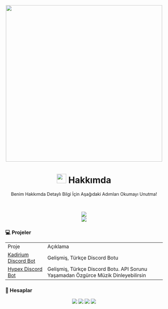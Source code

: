 <div align="center">
<img src= "https://user-images.githubusercontent.com/52673172/148129605-f5beb7f1-d0e7-4962-92da-059ec3eb87e9.png" width="500px">
</div>

<div align="center">
  <h1><img src="https://raw.githubusercontent.com/iampavangandhi/iampavangandhi/master/gifs/Hi.gif" width="30px"> Hakkımda</h1>
  <!-- <p>Discord Onaylı Geliştiriciyim.</p> -->
    <p>Benim Hakkımda Detaylı Bilgi İçin Aşağıdaki Adımları Okumayı Unutma!</p>
   <!-- ![Typing SVG](https://readme-typing-svg.herokuapp.com?color=%235A1AF7&size=29&lines=Developer;Dart+with+Flutter+SDK;Go;JavaScript+;NodeJS;TypeScript) -->
  <br>
  <br>
</div>
  
<div align="center">
    <a href="https://discord.com/users/425656085228027904">
  <img src="https://lanyard-profile-readme.vercel.app/api/425656085228027904"></a>
</div>

 <!-- 
<div align="center">
<h3>Discord Status</h3>
   <img src="https://discord.c99.nl/widget/theme-2/425656085228027904.png" width="%50" height="100px" alt="stats" />
</div>
  --> 
  
<div align="center">
  <a href="https://github.com/memetkya">
  <img src="https://github-readme-stats.vercel.app/api?username=memetkya&count_private=true&show_icons=true&hide_border=true&include_all_commits=true&theme=tokyonight&custom_title=memetkya%27s%20GitHub%20Stats"></a>
  </div>

 ### 💻 Projeler
<table align="center">
  <tr>
    <td>Proje</td>
    <td>Açıklama</td>
  </tr>
  <tr>
    <td><a href="https://discord.com/oauth2/authorize?client_id=548838888777580554&scope=bot&permissions=8">Kadirium Discord Bot</a></td>
    <td>Gelişmiş, Türkçe Discord Botu</td>
  </tr>
  <tr>
    <td><a href="https://discord.com/oauth2/authorize?client_id=967706063845601310&scope=bot&permissions=8">Hypex Discord Bot</a></td>
    <td>Gelişmiş, Türkçe Discord Botu. API Sorunu Yaşamadan Özgürce Müzik Dinleyebilirsin</td>
  </tr>
</table>
  
  
### 👤 Hesaplar
<div align="center">
   <a href="https://discord.com/users/425656085228027904" target"blank_"><img src="https://img.shields.io/badge/discord%20-111111.svg?&style=for-the-badge&logo=discord&logoColor=white"></a>
  <a href="https://www.youtube.com/channel/UCZpodmb0g4T9zfR03Pp9RkQ/" target"blank_"><img src="https://img.shields.io/badge/Youtube%20-111111.svg?&style=for-the-badge&logo=youtube&logoColor=white"></a>
   <a href="https://github.com/memetkya" target"blank_"><img src="https://img.shields.io/badge/GitHub%20-111111.svg?&style=for-the-badge&logo=github&logoColor=white"></a>
 <!--  <a href="https://open.spotify.com/user/q3g6qbtferll26lky9bptfwfn?si=35881eab86bd4b2a" target"blank_"><img src="https://img.shields.io/badge/Spotify%20-111111.svg?&style=for-the-badge&logo=spotify&logoColor=white"></a>
       <a href="https://twitter.com/ervelll" target"blank_"><img src="https://img.shields.io/badge/Twitter%20-111111.svg?&style=for-the-badge&logo=twitter&logoColor=white"></a>
  -->
<a href="https://discord.gg/RRhWDTmP5K" target"blank_"><img src="https://img.shields.io/badge/server%20-111111.svg?&style=for-the-badge&logo=discord&logoColor=white"></a>
</div>
  
<!--
<div align = "center">
<img src = "https://github-readme-stats.vercel.app/api?username=iUgur&show_icons=true&theme=tokyonight" width = "% 100" height = "150px" />
  <br>
<img src = "https://github-readme-stats.vercel.app/api/top-langs/?username=iUgur&layout=compact&theme=tokyonight" width = "% 100" height = "150px"  />
  <br> 
</div>
<br><br>
  <h1>İletişim</h1>
  <a href="https://discord.com/users/753842258457002036" target="_blank"><img src="https://shields.io/badge/iUgur-111111.svg?&style=for-the-badge&logo=discord"></a>
</div>
-->

<!--
<details>
<summary>More Info</summary>
    
### 💎 Experience
<div align="center">
<img src="https://img.shields.io/badge/javascript%20-%23323330.svg?&style=for-the-badge&logo=javascript&logoColor=%23F7DF1E"> 
<img src="https://img.shields.io/badge/python%20-%2343853D.svg?&style=for-the-badge&logo=python&logoColor=white">
<img src="https://img.shields.io/badge/html5%20-%23E34F26.svg?&style=for-the-badge&logo=html5&logoColor=white">  
<img src="https://img.shields.io/badge/-Nodejs-43853d?style=for-the-badge&logo=Node.js&logoColor=white">
  <img src="https://img.shields.io/badge/-C sharp-43853d?style=for-the-badge&logo=C sharp&logoColor=white">
</div>
  
### 📦 Apps
<div align="center">
<img src="https://img.shields.io/badge/-Firefox-FF7139?style=for-the-badge&logo=firefox-browser&logoColor=white"> 
<img src="https://img.shields.io/badge/-Discord-5865F2?style=for-the-badge&logo=discord&logoColor=white"> 
<img src="https://img.shields.io/badge/-Spotify-1ED760?style=for-the-badge&logo=spotify&logoColor=white">
<img src="https://img.shields.io/badge/-Authy-EC1C24?style=for-the-badge&logo=authy&logoColor=white">
</div>

### ⚙️ Tools
<div align="center">
<img src="https://img.shields.io/badge/-NPM-CB3837?style=for-the-badge&logo=npm&logoColor=white">
<img src="https://img.shields.io/static/v1?style=for-the-badge&message=pnpm&color=F69220&logo=pnpm&logoColor=FFF&label=">
</div>
</details>
-->
